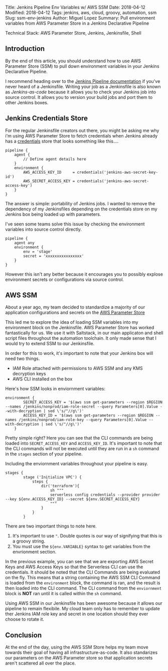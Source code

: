 Title: Jenkins Pipeline Env Variables w/ AWS SSM
Date: 2018-04-12
Modified: 2018-04-12
Tags: jenkins, aws, cloud, groovy, automation, ssm
Slug: ssm-env-jenkins
Author: Miguel Lopez
Summary: Pull environment variables from AWS Parameter Store in a Jenkins Declarative Pipeline


Technical Stack: AWS Parameter Store, Jenkins, Jenkinsfile, Shell

## **Introduction**

By the end of this article, you should understand how to use AWS Parameter Store (SSM) to pull down environment variables in your Jenkins Declarative Pipeline.

I recommend heading over to the [Jenkins Pipeline documentation](https://jenkins.io/doc/book/pipeline/syntax/) if you've never heard of a Jenkinsfile. Writing your job as a Jenkinsfile is also known as _Jenkins-as-code_ because it allows you to check your Jenkins job into source control. It allows you to version your build jobs and port them to other Jenkins boxes.

## **Jenkins Credentials Store**

For the regular Jenkinsfile creators out there, you might be asking me why i'm using AWS Parameter Store to fetch credentials when Jenkins already has a [credentials](https://jenkins.io/doc/book/pipeline/jenkinsfile/#handling-credentials) store that looks something like this....


```
pipeline {
    agent {
        // Define agent details here
    }
    environment {
        AWS_ACCESS_KEY_ID     = credentials('jenkins-aws-secret-key-id')
        AWS_SECRET_ACCESS_KEY = credentials('jenkins-aws-secret-access-key')
    }
}
```

The answer is simple: portability of Jenkins jobs. I wanted to remove the dependency of my Jenkinsfiles depending on the credentials store on my Jenkins box being loaded up with parameters. 

I've seen some teams solve this issue by checking the environment variables into source control directly. 

```
pipeline {
    agent any
    environment { 
        env = 'stage'
        secret = 'xxxxxxxxxxxxxxxx'
    }
}
```
However this isn't any better because it encourages you to possibly explose environment secrets or configurations via source control.

## **AWS SSM**

About a year ago, my team decided to standardize a majority of our application configurations and secrets on the [AWS Parameter Store](https://docs.aws.amazon.com/systems-manager/latest/userguide/systems-manager-paramstore.html)

This led me to explore the idea of loading SSM variables into my environment block on the Jenkinsfile. AWS Parameter Store has worked fantastically for us. We use it with Saltstack, in our main applicaton and shell script files throughout the automation toolchain. It only made sense that I would try to extend SSM to our Jenkinsfile. 

In order for this to work, it's important to note that your Jenkins box will need two things. 

- IAM Role attached with permissions to AWS SSM and any KMS decryption keys
- AWS CLI installed on the box

Here's how SSM looks in enviornment variables: 

```
environment {
        SECRET_ACCESS_KEY = '$(aws ssm get-parameters --region $REGION --names /jenkins/nonprod/iam-role-secret --query Parameters[0].Value --with-decryption | sed \'s/"//g\')'
        ACCESS_KEY_ID = '$(aws ssm get-parameters --region $REGION --names /jenkins/nonprod/iam-role-key --query Parameters[0].Value --with-decryption | sed \'s/"//g\')'
    }
```

Pretty simple right? Here you can see that the CLI commands are being loaded into `SECRET_ACCESS_KEY` and `ACCESS_KEY_ID`. It's important to note that the CLI commands will not be executed until they are run in a `sh` command in the `stages` section of your pipeline. 

Including the enviornment variables throughout your pipeline is easy. 

```
stages {
        stage ('Initialize VPC') {
            steps {
                dir('terraform'){
                    sh """
                    serverless config credentials --provider provider --key ${env.ACCESS_KEY_ID} --secret ${env.SECRET_ACCESS_KEY}
                    """
                }
            }
        }
```

There are two important things to note here. 

1. It's important to use `"`. Double quotes is our way of signifying that this is a groovy string.
2. You must use the `${env.VARIABLE}` syntax to get variables from the envrionment section.

In the previous example, you can see that we are exporting AWS Secret Keys and AWS Access Keys so that the Serverless CLI can use the credentials. It should be noted that the CLI Commands are being evaluated on the fly. This means that a string containing the AWS SSM CLI Command is loaded from the `environment` block, the command is ran, and the result is then loaded into the CLI command. The CLI command from the `enviornment` block is **NOT** ran until it is called within the `sh` command. 

Using AWS SSM in our Jenkinsfile has been awesome because it allows our pipeline to remain flexibile. My cloud team only has to remember to update ther Jenkins IAM role key and secret in one location should they ever choose to rotate it. 

## **Conclusion**

At the end of the day, using the AWS SSM Store helps my team move towards their goal of having all infrastructure-as-code. It also standarizes our parameters on the AWS Parameter store so that application secrets aren't scattered all over the place. 